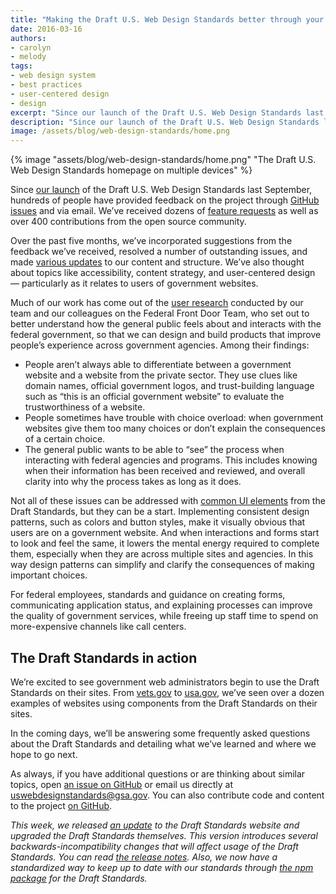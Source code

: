 ```yaml
---
title: "Making the Draft U.S. Web Design Standards better through your feedback"
date: 2016-03-16
authors:
- carolyn
- melody
tags:
- web design system
- best practices
- user-centered design
- design
excerpt: "Since our launch of the Draft U.S. Web Design Standards last September, hundreds of people have provided feedback on the project through GitHub issues and via email. We’ve received dozens of feature requests as well as over 400 contributions from the open source community."
description: "Since our launch of the Draft U.S. Web Design Standards last September, hundreds of people have provided feedback on the project through GitHub issues and via email. In addition, user research done by the Federal Front Door team has produced some interesting finding for the team."
image: /assets/blog/web-design-standards/home.png
---
```

{% image "assets/blog/web-design-standards/home.png" "The Draft U.S. Web Design Standards homepage on multiple devices" %}

Since [our
launch](https://18f.gsa.gov/2015/09/28/web-design-standards/) of the
Draft U.S. Web Design Standards last September, hundreds of people have
provided feedback on the project through [GitHub
issues](https://github.com/18F/web-design-standards/issues) and via
email. We’ve received dozens of [feature
requests](https://github.com/18F/web-design-standards/issues?q=is%3Aopen+is%3Aissue+label%3A%22feature+request%22)
as well as over 400 contributions from the open source community.

Over the past five months, we’ve incorporated suggestions from the
feedback we’ve received, resolved a number of outstanding issues, and
made [various
updates](https://github.com/18F/web-design-standards/releases/tag/v0.8.3)
to our content and structure. We’ve also thought about topics like
accessibility, content strategy, and user-centered design — particularly
as it relates to users of government websites.

Much of our work has come out of the [user
research](https://labs.usa.gov/) conducted by our team and our
colleagues on the Federal Front Door Team, who set out to better
understand how the general public feels about and interacts with the
federal government, so that we can design and build products that
improve people’s experience across government agencies. Among their
findings:

-   People aren’t always able to differentiate between a government website and a website from the private sector. They use clues like domain names, official government logos, and trust-building language such as “this is an official government website” to evaluate the trustworthiness of a website.
-   People sometimes have trouble with choice overload: when government websites give them too many choices or don’t explain the consequences of a certain choice.
-   The general public wants to be able to “see” the process when interacting with federal agencies and programs. This includes knowing when their information has been received and reviewed, and overall clarity into why the process takes as long as it does.

Not all of these issues can be addressed with [common UI
elements](https://playbook.cio.gov/designstandards/) from the Draft
Standards, but they can be a start. Implementing consistent design
patterns, such as colors and button styles, make it visually obvious
that users are on a government website. And when interactions and forms
start to look and feel the same, it lowers the mental energy required to
complete them, especially when they are across multiple sites and
agencies. In this way design patterns can simplify and clarify the
consequences of making important choices.

For federal employees, standards and guidance on creating forms,
communicating application status, and explaining processes can improve
the quality of government services, while freeing up staff time to spend
on more-expensive channels like call centers.

The Draft Standards in action
-----------------------------

We’re excited to see government web administrators begin to use the
Draft Standards on their sites. From [vets.gov](https://www.vets.gov/)
to [usa.gov](https://www.usa.gov/), we’ve seen over a dozen examples
of websites using components from the Draft Standards on their sites.

In the coming days, we’ll be answering some frequently asked questions
about the Draft Standards and detailing what we’ve learned and where we
hope to go next.

As always, if you have additional questions or are thinking about
similar topics, open [an issue on
GitHub](https://github.com/18F/web-design-standards/issues) or email us
directly at
[uswebdesignstandards@gsa.gov](mailto:uswebdesignstandards@gsa.gov).
You can also contribute code and content to the project [on
GitHub](https://github.com/18F/web-design-standards).

*This week, we released [an
update](https://github.com/18F/web-design-standards/releases/tag/v0.9.0) to the Draft Standards website and upgraded the Draft Standards
themselves. This version introduces several backwards-incompatibility
changes that will affect usage of the Draft Standards. You can read
[the release
notes](https://github.com/18F/web-design-standards/releases/tag/v0.9.0).
Also, we now have a standardized way to keep up to date with our
standards through [the npm
package](https://www.npmjs.com/package/uswds) for the Draft
Standards.*
